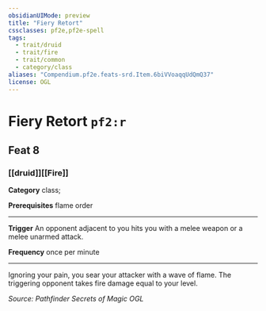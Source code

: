 ```yaml
---
obsidianUIMode: preview
title: "Fiery Retort"
cssclasses: pf2e,pf2e-spell
tags:
  - trait/druid
  - trait/fire
  - trait/common
  - category/class
aliases: "Compendium.pf2e.feats-srd.Item.6biVVoaqqUdQmQ37"
license: OGL
---
```

# Fiery Retort `pf2:r`
## Feat 8
### [[druid]][[Fire]]

**Category** class; 



**Prerequisites** flame order
* * *
**Trigger** An opponent adjacent to you hits you with a melee weapon or a melee unarmed attack.

**Frequency** once per minute

* * *

Ignoring your pain, you sear your attacker with a wave of flame. The triggering opponent takes fire damage equal to your level.

*Source: Pathfinder Secrets of Magic*
*OGL*